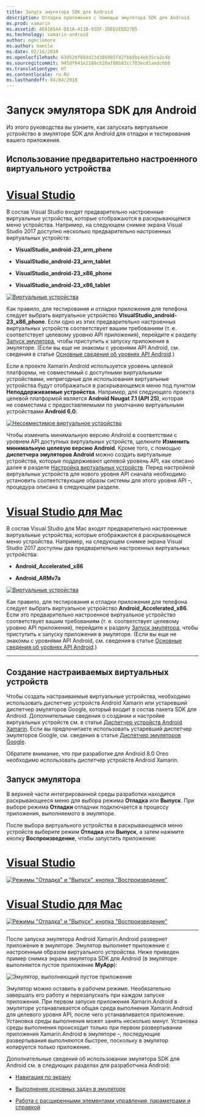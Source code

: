 ```yaml
---
title: Запуск эмулятора SDK для Android
description: Отладка приложения с помощью эмулятора SDK для Android
ms.prod: xamarin
ms.assetid: AEA165A4-D81A-411B-91DF-2DED2EED27B5
ms.technology: xamarin-android
author: mgmclemore
ms.author: mamcle
ms.date: 02/16/2018
ms.openlocfilehash: 630520f88dd23d3860b5f42fbb9bc4eb35ca2c4b
ms.sourcegitcommit: 945df041e2180cb20af08b83cc703ecd1aedc6b0
ms.translationtype: HT
ms.contentlocale: ru-RU
ms.lasthandoff: 04/04/2018
---
```

# <a name="running-the-android-sdk-emulator"></a>Запуск эмулятора SDK для Android

Из этого руководства вы узнаете, как запускать виртуальное устройство в эмуляторе SDK для Android для отладки и тестирования вашего приложения.

## <a name="using-a-pre-configured-virtual-device"></a>Использование предварительно настроенного виртуального устройства

# <a name="visual-studiotabvswin"></a>[Visual Studio](#tab/vswin)

В состав Visual Studio входят предварительно настроенные виртуальные устройства, которые отображаются в раскрывающемся меню устройства. Например, на следующем снимке экрана Visual Studio 2017 доступно несколько предварительно настроенных виртуальных устройств:

-   **VisualStudio\_android-23\_arm\_phone**

-   **VisualStudio\_android-23\_arm\_tablet**

-   **VisualStudio\_android-23\_x86\_phone** 

-   **VisualStudio\_android-23\_x86\_tablet** 

[![Виртуальные устройства](running-the-emulator-images/win/01-virtual-devices-sml.png)](running-the-emulator-images/win/01-virtual-devices.png#lightbox)

Как правило, для тестирования и отладки приложения для телефона следует выбрать виртуальное устройство **VisualStudio\_android-23\_x86\_phone**. Если одно из этих предварительно настроенных виртуальных устройств соответствует вашим требованиям (т. е. соответствует целевому уровню API приложения), перейдите к разделу [Запуск эмулятора](#launching), чтобы приступить к запуску приложения в эмуляторе. (Если вы еще не знакомы с уровнями API Android, см. сведения в статье [Основные сведения об уровнях API Android](~/android/app-fundamentals/android-api-levels.md).)

Если в проекте Xamarin.Android используется уровень целевой платформы, не совместимый с доступными виртуальными устройствами, непригодные для использования виртуальные устройства будут отображаться в раскрывающемся меню под пунктом **Неподдерживаемые устройства**. Например, для следующего проекта целевой платформой является **Android Nougat 7.1 (API 25)**, которая не совместима с предоставляемыми по умолчанию виртуальными устройствами **Android 6.0**:

[![Несовместимое виртуальное устройство](running-the-emulator-images/win/02-incompatible-level-sml.png)](running-the-emulator-images/win/02-incompatible-level.png#lightbox)

Чтобы изменить минимальную версию Android в соответствии с уровнем API доступных виртуальных устройств, щелкните **Изменить минимальную целевую версию Android**. Кроме того, с помощью **диспетчера эмуляторов Android** можно создать виртуальные устройства, которые поддерживают целевой уровень API, как описано далее в разделе [Настройка виртуальных устройств](#virtualdevice). Перед настройкой виртуальных устройств для нового уровня API сначала необходимо установить соответствующие образы системы для этого уровня API &ndash;, процедура описана в следующем разделе.

# <a name="visual-studio-for-mactabvsmac"></a>[Visual Studio для Mac](#tab/vsmac)

В состав Visual Studio для Mac входят предварительно настроенные виртуальные устройства, которые отображаются в раскрывающемся меню устройства. Например, на следующем снимке экрана Visual Studio 2017 доступны два предварительно настроенных виртуальных устройства:

-   **Android\_Accelerated\_x86**

-   **Android\_ARMv7a**

[![Виртуальные устройства](running-the-emulator-images/mac/01-virtual-devices-sml.png)](running-the-emulator-images/mac/01-virtual-devices.png#lightbox)

Как правило, для тестирования и отладки приложения для телефона следует выбрать виртуальное устройство **Android\_Accelerated\_x86**. Если это предварительно настроенное виртуальное устройство соответствует вашим требованиям (т. е. соответствует целевому уровню API приложения), перейдите к разделу [Запуск эмулятора](#launching), чтобы приступить к запуску приложения в эмуляторе. (Если вы еще не знакомы с уровнями API Android, см. сведения в статье [Основные сведения об уровнях API Android](~/android/app-fundamentals/android-api-levels.md).)

-----

## <a name="creating-custom-virtual-devices"></a>Создание настраиваемых виртуальных устройств

Чтобы создать настраиваемые виртуальные устройства, необходимо использовать диспетчер устройств Android Xamarin или устаревший диспетчер эмуляторов Google, который входит в состав пакета SDK для Android. Дополнительные сведения о создании и настройке виртуальных устройств см. в статье [Диспетчер устройств Android Xamarin](~/android/get-started/installation/android-emulator/xamarin-device-manager.md).
Если вы предпочитаете использовать устаревший диспетчер эмуляторов Google, см. сведения в статье [Диспетчер эмуляторов Google](~/android/get-started/installation/android-emulator/google-emulator-manager.md).

Обратите внимание, что при разработке для Android 8.0 Oreo необходимо использовать диспетчер устройств Android Xamarin.

<a name="launching" />

## <a name="launching-the-emulator"></a>Запуск эмулятора

В верхней части интегрированной среды разработки находится раскрывающееся меню для выбора режима **Отладка** или **Выпуск**. При выборе режима **Отладки** отладчик подключается в процессу приложения, выполняемого в эмуляторе. 

После выбора виртуального устройства в раскрывающемся меню устройств выберите режим **Отладка** или **Выпуск**, а затем нажмите кнопку **Воспроизведение**, чтобы запустить приложение:

# <a name="visual-studiotabvswin"></a>[Visual Studio](#tab/vswin)

[![Режимы "Отладка" и "Выпуск", кнопка "Воспроизведение"](running-the-emulator-images/win/17-debug-release-sml.png)](running-the-emulator-images/win/17-debug-release.png#lightbox)

# <a name="visual-studio-for-mactabvsmac"></a>[Visual Studio для Mac](#tab/vsmac)

[![Режимы "Отладка" и "Выпуск", кнопка "Воспроизведение"](running-the-emulator-images/mac/16-debug-release-sml.png)](running-the-emulator-images/mac/16-debug-release.png#lightbox)

-----

После запуска эмулятора Android Xamarin.Android развернет приложение в эмуляторе. Эмулятор выполняет приложение с настроенным образом виртуального устройства. Ниже приведен пример снимка экрана эмулятора SDK для Android (в эмуляторе выполняется пустое приложение **MyApp**):

![Эмулятор, выполняющий пустое приложение](running-the-emulator-images/emulator-running.png)

Эмулятор можно оставить в рабочем режиме. Необязательно завершать его работу и перезапускать при каждом запуске приложения. При первом запуске приложения Xamarin.Android в эмуляторе устанавливается общая среда выполнения Xamarin.Android для целевого уровня API, после чего устанавливается приложение. Установка среды выполнения может занять несколько минут. Установка среды выполнения происходит только при первом развертывании приложения Xamarin.Android в эмуляторе &ndash;, последующие развертывания выполняются быстрее, поскольку в эмулятор копируется только приложение.

Дополнительные сведения об использовании эмулятора SDK для Android см. в следующих разделах для разработчика Android:

-   [Навигация по экрану](https://developer.android.com/studio/run/emulator.html#navigate)

-   [Выполнение основных задач в эмуляторе](https://developer.android.com/studio/run/emulator.html#tasks)

-   [Работа с расширенными элементами управления, параметрами и справкой](https://developer.android.com/studio/run/emulator.html#extended)

